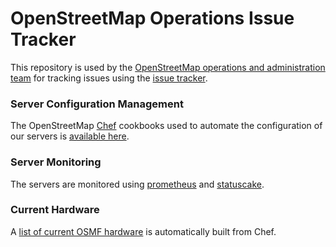 OpenStreetMap Operations Issue Tracker
======================================

This repository is used by the [OpenStreetMap operations and administration team](https://operations.osmfoundation.org/) for tracking issues using the [issue tracker](https://github.com/openstreetmap/operations/issues).

### Server Configuration Management
The OpenStreetMap [Chef](https://www.chef.io/) cookbooks used to automate the configuration of our servers is [available here](https://github.com/openstreetmap/chef).

### Server Monitoring
The servers are monitored using [prometheus](https://prometheus.openstreetmap.org/) and [statuscake](https://uptime.openstreetmap.org/).

### Current Hardware
A [list of current OSMF hardware](https://hardware.openstreetmap.org/) is automatically built from Chef.
